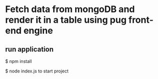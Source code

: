 # Fetch data from mongoDB and render it in a table using pug front-end engine

## run application

$ npm install 

$ node index.js to start project
